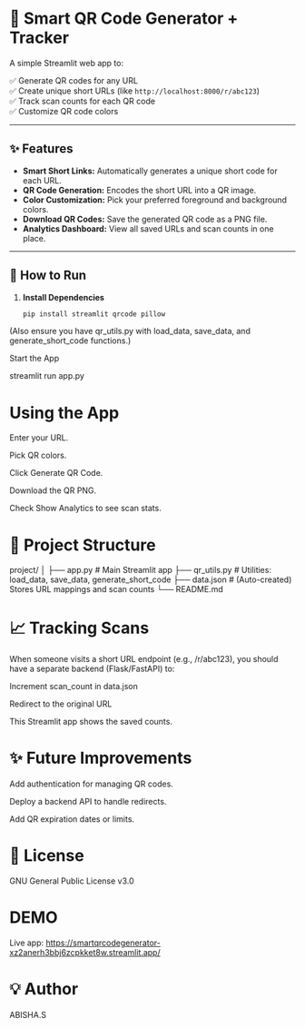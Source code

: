 # 🔗 Smart QR Code Generator + Tracker

A simple Streamlit web app to:

✅ Generate QR codes for any URL  
✅ Create unique short URLs (like `http://localhost:8000/r/abc123`)  
✅ Track scan counts for each QR code  
✅ Customize QR code colors  

---

## ✨ Features

- **Smart Short Links:** Automatically generates a unique short code for each URL.
- **QR Code Generation:** Encodes the short URL into a QR image.
- **Color Customization:** Pick your preferred foreground and background colors.
- **Download QR Codes:** Save the generated QR code as a PNG file.
- **Analytics Dashboard:** View all saved URLs and scan counts in one place.

---

## 🚀 How to Run

1. **Install Dependencies**
   ```bash
   pip install streamlit qrcode pillow

(Also ensure you have qr_utils.py with load_data, save_data, and generate_short_code functions.)

Start the App

streamlit run app.py
# Using the App

Enter your URL.

Pick QR colors.

Click Generate QR Code.

Download the QR PNG.

Check Show Analytics to see scan stats.

# 📂 Project Structure

project/
│
├── app.py              # Main Streamlit app
├── qr_utils.py         # Utilities: load_data, save_data, generate_short_code
├── data.json           # (Auto-created) Stores URL mappings and scan counts
└── README.md


# 📈 Tracking Scans
When someone visits a short URL endpoint (e.g., /r/abc123), you should have a separate backend (Flask/FastAPI) to:

Increment scan_count in data.json

Redirect to the original URL

This Streamlit app shows the saved counts.

# ✨ Future Improvements
Add authentication for managing QR codes.

Deploy a backend API to handle redirects.

Add QR expiration dates or limits.

# 📝 License
GNU General Public License v3.0

# DEMO
Live app: https://smartqrcodegenerator-xz2anerh3bbj6zcpkket8w.streamlit.app/


# 💡 Author
ABISHA.S

